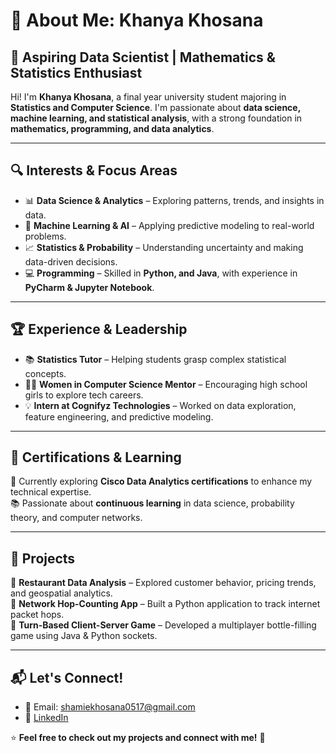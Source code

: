 # 👋 About Me: Khanya Khosana  

## 🚀 Aspiring Data Scientist | Mathematics & Statistics Enthusiast  

Hi! I'm **Khanya Khosana**, a final year university student majoring in **Statistics and Computer Science**. I'm passionate about **data science, machine learning, and statistical analysis**, with a strong foundation in **mathematics, programming, and data analytics**.  

---

## 🔍 Interests & Focus Areas  
- 📊 **Data Science & Analytics** – Exploring patterns, trends, and insights in data.  
- 🧠 **Machine Learning & AI** – Applying predictive modeling to real-world problems.  
- 📈 **Statistics & Probability** – Understanding uncertainty and making data-driven decisions.  
- 💻 **Programming** – Skilled in **Python, and Java**, with experience in **PyCharm & Jupyter Notebook**.  
 

---

## 🏆 Experience & Leadership  
- 📚 **Statistics Tutor** – Helping students grasp complex statistical concepts.  
- 👩‍💻 **Women in Computer Science Mentor** – Encouraging high school girls to explore tech careers.  
- 💡 **Intern at Cognifyz Technologies** – Worked on data exploration, feature engineering, and predictive modeling.

---

## 📜 Certifications & Learning  
🎯 Currently exploring **Cisco Data Analytics certifications** to enhance my technical expertise.  
📚 Passionate about **continuous learning** in data science, probability theory, and computer networks.  

---

## 📂 Projects  
🔹 **Restaurant Data Analysis** – Explored customer behavior, pricing trends, and geospatial analytics.  
🔹 **Network Hop-Counting App** – Built a Python application to track internet packet hops.  
🔹 **Turn-Based Client-Server Game** – Developed a multiplayer bottle-filling game using Java & Python sockets.  

---

## 📬 Let's Connect!  
- 📧 Email: shamiekhosana0517@gmail.com 
- 🔗 [LinkedIn](www.linkedin.com/in/khanya-khosana-b03a22237)  
  

⭐ **Feel free to check out my projects and connect with me!** 🚀
